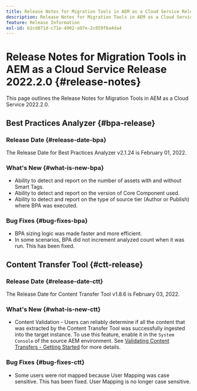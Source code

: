 ```yaml
---
title: Release Notes for Migration Tools in AEM as a Cloud Service Release 2022.2.0
description: Release Notes for Migration Tools in AEM as a Cloud Service Release 2022.2.0
feature: Release Information
exl-id: b1cd871d-c71e-4902-a97e-2c859f6a4da4
---
```

# Release Notes for Migration Tools in AEM as a Cloud Service Release 2022.2.0 {#release-notes}

This page outlines the Release Notes for Migration Tools in AEM as a Cloud Service 2022.2.0.

## Best Practices Analyzer {#bpa-release}

### Release Date {#release-date-bpa}

The Release Date for Best Practices Analyzer v2.1.24 is February 01, 2022.

### What's New {#what-is-new-bpa}

* Ability to detect and report on the number of assets with and without Smart Tags.
* Ability to detect and report on the version of Core Component used.
* Ability to detect and report on the type of source tier (Author or Publish) where BPA was executed.

### Bug Fixes {#bug-fixes-bpa}

* BPA sizing logic was made faster and more efficient.
* In some scenarios, BPA did not increment analyzed count when it was run. This has been fixed.

## Content Transfer Tool {#ctt-release}

### Release Date {#release-date-ctt}

The Release Date for Content Transfer Tool v1.8.6 is February 03, 2022.

### What's New {#what-is-new-ctt}

* Content Validation - Users can reliably determine if all the content that was extracted by the Content Transfer Tool was successfully ingested into the target instance. To use this feature, enable it in the `System Console` of the source AEM environment. See [Validating Content Transfers - Getting Started](https://experienceleague.adobe.com/docs/experience-manager-cloud-service/content/migration-journey/cloud-migration/content-transfer-tool/validating-content-transfers.html#getting-started) for more details.

### Bug Fixes {#bug-fixes-ctt}

* Some users were not mapped because User Mapping was case sensitive. This has been fixed. User Mapping is no longer case sensitive.
